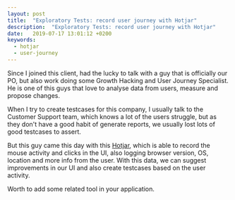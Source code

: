 ```yaml
---
layout: post
title:  "Exploratory Tests: record user journey with Hotjar"
description:  "Exploratory Tests: record user journey with Hotjar"
date:   2019-07-17 13:01:12 +0200
keywords:
  - hotjar
  - user-journey
---
```

Since I joined this client, had the lucky to talk with a guy that is officially our PO, but also work doing some Growth Hacking and User Journey Specialist. He is one of this guys that love to analyse data from users, measure and propose changes. 

When I try to create testcases for this company, I usually talk to the Customer Support team, which knows a lot of the users struggle, but as they don't have a good habit of generate reports, we usually lost lots of good testcases to assert.

But this guy came this day with this [Hotjar][hotjar], which is able to record the mouse activity and clicks in the UI, also logging browser version, OS, location and more info from the user. With this data, we can suggest improvements in our UI and also create testcases based on the user activity. 

Worth to add some related tool in your application.

[hotjar]: https://www.hotjar.com/tour

